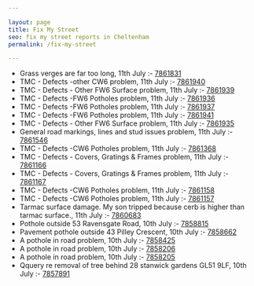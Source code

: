 ```yaml
---

layout: page
title: Fix My Street
seo: fix my street reports in Cheltenham
permalink: /fix-my-street

---
```


<!-- fix_marker starts -->

- Grass verges are far too long, 11th July :- [7861831](https://www.fixmystreet.com/report/7861831)
- TMC - Defects -other CW6 problem, 11th July :- [7861940](https://www.fixmystreet.com/report/7861940)
- TMC - Defects - Other FW6  Surface problem, 11th July :- [7861939](https://www.fixmystreet.com/report/7861939)
- TMC - Defects -FW6 Potholes problem, 11th July :- [7861936](https://www.fixmystreet.com/report/7861936)
- TMC - Defects -FW6 Potholes problem, 11th July :- [7861937](https://www.fixmystreet.com/report/7861937)
- TMC - Defects -FW6 Potholes problem, 11th July :- [7861941](https://www.fixmystreet.com/report/7861941)
- TMC - Defects - Other FW6  Surface problem, 11th July :- [7861935](https://www.fixmystreet.com/report/7861935)
- General road markings, lines and stud issues problem, 11th July :- [7861546](https://www.fixmystreet.com/report/7861546)
- TMC - Defects -CW6 Potholes  problem, 11th July :- [7861368](https://www.fixmystreet.com/report/7861368)
- TMC - Defects - Covers, Gratings & Frames problem, 11th July :- [7861166](https://www.fixmystreet.com/report/7861166)
- TMC - Defects - Covers, Gratings & Frames problem, 11th July :- [7861167](https://www.fixmystreet.com/report/7861167)
- TMC - Defects -CW6 Potholes  problem, 11th July :- [7861158](https://www.fixmystreet.com/report/7861158)
- TMC - Defects -CW6 Potholes  problem, 11th July :- [7861157](https://www.fixmystreet.com/report/7861157)
- Tarmac surface damage. My son tripped because cerb is higher than tarmac surface., 11th July :- [7860683](https://www.fixmystreet.com/report/7860683)
- Pothole outside 53 Ravensgate Road, 10th July :- [7858815](https://www.fixmystreet.com/report/7858815)
- Pavement pothole outside 43 Pilley Crescent, 10th July :- [7858662](https://www.fixmystreet.com/report/7858662)
- A pothole in road problem, 10th July :- [7858425](https://www.fixmystreet.com/report/7858425)
- A pothole in road problem, 10th July :- [7858206](https://www.fixmystreet.com/report/7858206)
- A pothole in road problem, 10th July :- [7858205](https://www.fixmystreet.com/report/7858205)
- Qquery re removal of tree behind 28 stanwick gardens GL51 9LF, 10th July :- [7857891](https://www.fixmystreet.com/report/7857891)

<!-- fix_marker ends -->